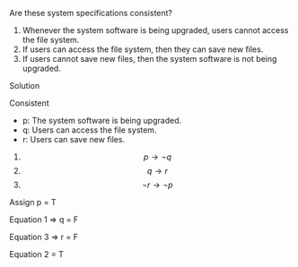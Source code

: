 Are these system specifications consistent?

1. Whenever the system software is being upgraded, users cannot access the file system.
2. If users can access the file system, then they can save new files.
3. If users cannot save new files, then the system software is not being upgraded.

Solution

Consistent

+ p: The system software is being upgraded.
+ q: Users can access the file system.
+ r: Users can save new files.

1. $$p \rightarrow \neg q$$
2. $$q \rightarrow r$$
3. $$\neg r \rightarrow \neg p$$

Assign p = T

Equation 1 => q = F

Equation 3 => r = F

Equation 2 = T